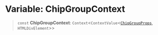# Variable: ChipGroupContext

> `const` **ChipGroupContext**: `Context`\<`ContextValue`\<[`ChipGroupProps`](../type-aliases/ChipGroupProps.md), `HTMLDivElement`\>\>
